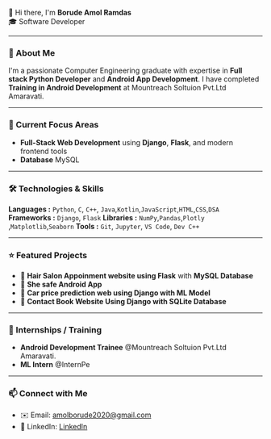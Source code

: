 👋 Hi there, I'm **Borude Amol Ramdas**  
🎓 Software Developer

---

### 🚀 About Me  
I'm a passionate Computer Engineering graduate with expertise in **Full stack Python Developer** and **Android App Development**. I have completed **Training in Android Development** at Mountreach Soltuion Pvt.Ltd Amaravati.

---

### 🔭 Current Focus Areas  
- **Full-Stack Web Development** using **Django**, **Flask**, and modern frontend tools  
- **Database** MySQL

---

### 🛠️ Technologies & Skills  
**Languages :** `Python`, `C`, `C++`, `Java`,`Kotlin`,`JavaScript`,`HTML`,`CSS`,`DSA`  
**Frameworks :** `Django`, `Flask`
**Libraries :** `NumPy`,`Pandas`,`Plotly `,`Matplotlib`,`Seaborn`
**Tools :** `Git`, `Jupyter`, `VS Code`, `Dev C++`

---

### ⭐ Featured Projects  
- 💇 **Hair Salon Appoinment website using Flask** with **MySQL Database**
- 🤰 **She safe Android App**
- 🚗 **Car price prediction web using Django with ML Model**
- 📱 **Contact Book Website Using Django with SQLite Database**


---

### 💼 Internships / Training 
- **Android Development Trainee** @Mountreach Soltuion Pvt.Ltd Amaravati.  
- **ML Intern** @InternPe  

---

### 📫 Connect with Me  
- ✉️ Email: amolborude2020@gmail.com 
- 🔗 LinkedIn: [LinkedIn](https://www.linkedin.com/in/amol-ramdas-borude-a8ba12330?utm_source=share&utm_campaign=share_via&utm_content=profile&utm_medium=android_app)  
